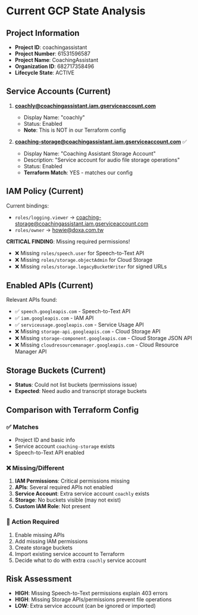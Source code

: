 # Current GCP State Analysis

## Project Information
- **Project ID**: coachingassistant
- **Project Number**: 61531596587
- **Project Name**: CoachingAssistant
- **Organization ID**: 682717358496
- **Lifecycle State**: ACTIVE

## Service Accounts (Current)
1. **coachly@coachingassistant.iam.gserviceaccount.com**
   - Display Name: "coachly"
   - Status: Enabled
   - **Note**: This is NOT in our Terraform config

2. **coaching-storage@coachingassistant.iam.gserviceaccount.com** ✅
   - Display Name: "Coaching Assistant Storage Account"
   - Description: "Service account for audio file storage operations"
   - Status: Enabled
   - **Terraform Match**: YES - matches our config

## IAM Policy (Current)
Current bindings:
- `roles/logging.viewer` → coaching-storage@coachingassistant.iam.gserviceaccount.com
- `roles/owner` → howie@doxa.com.tw

**CRITICAL FINDING**: Missing required permissions!
- ❌ Missing `roles/speech.user` for Speech-to-Text API
- ❌ Missing `roles/storage.objectAdmin` for Cloud Storage
- ❌ Missing `roles/storage.legacyBucketWriter` for signed URLs

## Enabled APIs (Current)
Relevant APIs found:
- ✅ `speech.googleapis.com` - Speech-to-Text API
- ✅ `iam.googleapis.com` - IAM API  
- ✅ `serviceusage.googleapis.com` - Service Usage API
- ❌ Missing `storage-api.googleapis.com` - Cloud Storage API
- ❌ Missing `storage-component.googleapis.com` - Cloud Storage JSON API
- ❌ Missing `cloudresourcemanager.googleapis.com` - Cloud Resource Manager API

## Storage Buckets (Current)
- **Status**: Could not list buckets (permissions issue)
- **Expected**: Need audio and transcript storage buckets

## Comparison with Terraform Config

### ✅ Matches
- Project ID and basic info
- Service account `coaching-storage` exists
- Speech-to-Text API enabled

### ❌ Missing/Different
1. **IAM Permissions**: Critical permissions missing
2. **APIs**: Several required APIs not enabled
3. **Service Account**: Extra service account `coachly` exists
4. **Storage**: No buckets visible (may not exist)
5. **Custom IAM Role**: Not present

### 🔧 Action Required
1. Enable missing APIs
2. Add missing IAM permissions
3. Create storage buckets
4. Import existing service account to Terraform
5. Decide what to do with extra `coachly` service account

## Risk Assessment
- **HIGH**: Missing Speech-to-Text permissions explain 403 errors
- **HIGH**: Missing Storage APIs/permissions prevent file operations
- **LOW**: Extra service account (can be ignored or imported)